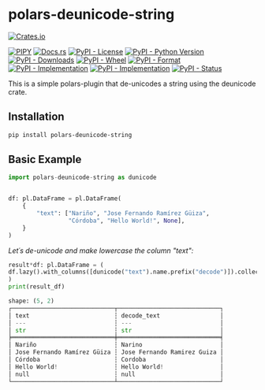 # polars-deunicode-string

[![Crates.io](https://img.shields.io/crates/v/deunicode.svg)](https://crates.io/crates/deunicode)

[![PIPY](https://img.shields.io/pypi/v/polars-deunicode-string.svg)](https://pypi.org/project/polars-deunicode-string/)
[![Docs.rs](https://docs.rs/deunicode/badge.svg)](https://docs.rs/deunicode)
[![PyPI - License](https://img.shields.io/pypi/l/polars-deunicode-string)](https://pypi.org/project/polars-deunicode-string/)
[![PyPI - Python Version](https://img.shields.io/pypi/pyversions/polars-deunicode-string)](https://pypi.org/project/polars-deunicode-string/)
[![PyPI - Downloads](https://img.shields.io/pypi/dm/polars-deunicode-string)](https://pypi.org/project/polars-deunicode-string/)
[![PyPI - Wheel](https://img.shields.io/pypi/wheel/polars-deunicode-string)](https://pypi.org/project/polars-deunicode-string/)
[![PyPI - Format](https://img.shields.io/pypi/format/polars-deunicode-string)](https://pypi.org/project/polars-deunicode-string/)
[![PyPI - Implementation](https://img.shields.io/pypi/implementation/polars-deunicode-string)](https://pypi.org/project/polars-deunicode-string/)
[![PyPI - Implementation](https://img.shields.io/pypi/implementation/polars-deunicode-string)](https://pypi.org/project/polars-deunicode-string/)
[![PyPI - Status](https://img.shields.io/pypi/status/polars-deunicode-string)](https://pypi.org/project/polars-deunicode-string/)

This is a simple polars-plugin that de-unicodes a string using the deunicode crate.

## Installation

```bash
pip install polars-deunicode-string
```

## Basic Example

```python
import polars-deunicode-string as dunicode


df: pl.DataFrame = pl.DataFrame(
    {
        "text": ["Nariño", "Jose Fernando Ramírez Güiza",
                 "Córdoba", "Hello World!", None],
    }
)

```

_Let´s de-unicode and make lowercase the column "text":_

```python
result*df: pl.DataFrame = (
df.lazy().with_columns([dunicode("text").name.prefix("decode")]).collect()
)
print(result_df)

shape: (5, 2)
┌─────────────────────────────┬─────────────────────────────┐
│ text                        ┆ decode_text                 │
│ ---                         ┆ ---                         │
│ str                         ┆ str                         │
╞═════════════════════════════╪═════════════════════════════╡
│ Nariño                      ┆ Narino                      │
│ Jose Fernando Ramírez Güiza ┆ Jose Fernando Ramirez Guiza │
│ Córdoba                     ┆ Cordoba                     │
│ Hello World!                ┆ Hello World!                │
│ null                        ┆ null                        │
└─────────────────────────────┴─────────────────────────────┘
```
